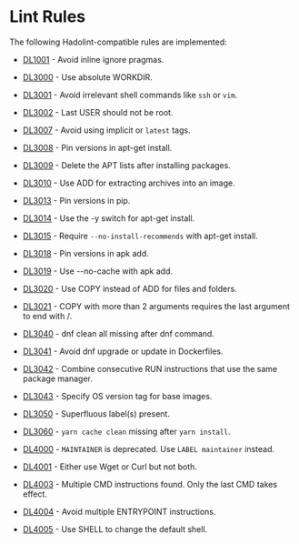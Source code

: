 # Lint Rules

The following Hadolint-compatible rules are implemented:

- [DL1001](DL1001.md) - Avoid inline ignore pragmas.

- [DL3000](DL3000.md) - Use absolute WORKDIR.
- [DL3001](DL3001.md) - Avoid irrelevant shell commands like `ssh` or `vim`.
- [DL3002](DL3002.md) - Last USER should not be root.
- [DL3007](DL3007.md) - Avoid using implicit or `latest` tags.
- [DL3008](DL3008.md) - Pin versions in apt-get install.
- [DL3009](DL3009.md) - Delete the APT lists after installing packages.

- [DL3010](DL3010.md) - Use ADD for extracting archives into an image.
- [DL3013](DL3013.md) - Pin versions in pip.
- [DL3014](DL3014.md) - Use the -y switch for apt-get install.
- [DL3015](DL3015.md) - Require `--no-install-recommends` with apt-get install.
- [DL3018](DL3018.md) - Pin versions in apk add.
- [DL3019](DL3019.md) - Use --no-cache with apk add.

- [DL3020](DL3020.md) - Use COPY instead of ADD for files and folders.
- [DL3021](DL3021.md) - COPY with more than 2 arguments requires the last argument to end with /.

- [DL3040](DL3040.md) - dnf clean all missing after dnf command.
- [DL3041](DL3041.md) - Avoid dnf upgrade or update in Dockerfiles.
- [DL3042](DL3042.md) - Combine consecutive RUN instructions that use the same package manager.
- [DL3043](DL3043.md) - Specify OS version tag for base images.

- [DL3050](dl3050.md) - Superfluous label(s) present.

- [DL3060](DL3060.md) - `yarn cache clean` missing after `yarn install`.


- [DL4000](DL4000.md) - `MAINTAINER` is deprecated. Use `LABEL maintainer` instead.
- [DL4001](DL4001.md) - Either use Wget or Curl but not both.
- [DL4003](DL4003.md) - Multiple CMD instructions found. Only the last CMD takes effect.
- [DL4004](DL4004.md) - Avoid multiple ENTRYPOINT instructions.
- [DL4005](DL4005.md) - Use SHELL to change the default shell.

